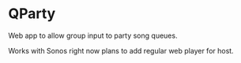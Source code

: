 # QParty
Web app to allow group input to party song queues. 


Works with Sonos right now plans to add regular web player for host.
